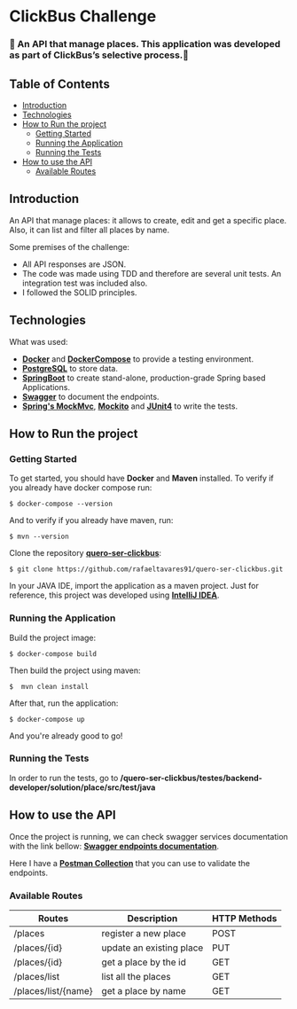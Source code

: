 # ClickBus Challenge
### :bus: An API that manage places. This application was developed as part of ClickBus’s selective process.:bus:

## Table of Contents
- [Introduction](#introduction)
- [Technologies](#technologies)
- [How to Run the project](#how-to-run-the-project)
  - [Getting Started](#getting-started)
  - [Running the Application](#running-the-application)
  - [Running the Tests](#running-the-tests)
- [How to use the API](#how-to-use-the-api)
  - [Available Routes](#available-routes)  
  
## Introduction
An API that manage places: it allows to create, edit and get a specific place. Also, it can list and filter all places by name.

Some premises of the challenge:
- All API responses are JSON.
- The code was made using TDD and therefore are several unit tests. An integration test was included also.
- I followed the SOLID principles.

## Technologies
What was used:
- **[Docker](https://docs.docker.com)** and **[DockerCompose](https://docs.docker.com/compose/)** to provide a testing environment.
- **[PostgreSQL](https://www.postgresql.org/)** to store data.
- **[SpringBoot](https://spring.io/projects/spring-boot)** to create stand-alone, production-grade Spring based Applications.
- **[Swagger](https://swagger.io/)** to document the endpoints.
- **[Spring's MockMvc](https://spring.io/guides/gs/testing-web/)**, **[Mockito](https://site.mockito.org/)** and **[JUnit4](https://junit.org/junit4/)** to write the tests.

## How to Run the project
### Getting Started
To get started, you should have **Docker** and **Maven** installed. To verify if you already have docker compose run:
```
$ docker-compose --version
```
And to verify if you already have maven, run:
```
$ mvn --version 
```
Clone the repository **[quero-ser-clickbus](https://github.com/rafaeltavares91/quero-ser-clickbus)**:
```
$ git clone https://github.com/rafaeltavares91/quero-ser-clickbus.git
```
In your JAVA IDE, import the application as a maven project. Just for reference, this project was developed using **[IntelliJ IDEA](https://www.jetbrains.com/idea/)**.

### Running the Application
Build the project image:
```
$ docker-compose build
```
Then build the project using maven:
```
$  mvn clean install
```
After that, run the application:
```
$ docker-compose up
```
And you're already good to go!

### Running the Tests
In order to run the tests, go to **/quero-ser-clickbus/testes/backend-developer/solution/place/src/test/java**

## How to use the API
Once the project is running, we can check swagger services documentation with the link bellow: **[Swagger endpoints documentation](http://localhost:8080/swagger-ui.html)**.

Here I have a **[Postman Collection](https://github.com/rafaeltavares91/quero-ser-clickbus/blob/master/testes/backend-developer/solution/place/src/main/resources/static/ClickBusChallenge.postman_collection.json)** that you can use to validate the endpoints.

### Available Routes 

| Routes                 | Description                      | HTTP Methods |
|------------------------|----------------------------------|--------------|
|/places                 | register a new place             | POST         |
|/places/{id}            | update an existing place         | PUT          |
|/places/{id}            | get a place by the id            | GET          |
|/places/list            | list all the places              | GET          |
|/places/list/{name}     | get a place by name              | GET          |

